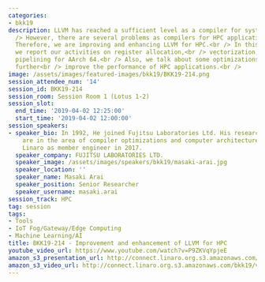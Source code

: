 ```yaml
---
categories:
- bkk19
description: LLVM has reached a sufficient level as a compiler for system programming.<br
  /> However, there are several problems as compilers for HPC applications.<br />
  Therefore, we are improving and enhancing LLVM for HPC.<br /> In this presentation,
  we report our activities on register allocation,<br /> vectorization, and software
  pipelining for AArch 64.<br /> Also, we talk about some optimizations required to
  further<br /> improve the performance of HPC applications.<br />
image: /assets/images/featured-images/bkk19/BKK19-214.png
session_attendee_num: '14'
session_id: BKK19-214
session_room: Session Room 1 (Lotus 1-2)
session_slot:
  end_time: '2019-04-02 12:25:00'
  start_time: '2019-04-02 12:00:00'
session_speakers:
- speaker_bio: In 1992, He joined Fujitsu Laboratories Ltd. His research interests
    are in the area of compiler optimizations and computer architectures. He joined
    Linaro as member engineer in 2017.
  speaker_company: FUJITSU LABORATORIES LTD.
  speaker_image: /assets/images/speakers/bkk19/masaki-arai.jpg
  speaker_location: ''
  speaker_name: Masaki Arai
  speaker_position: Senior Researcher
  speaker_username: masaki.arai
session_track: HPC
tag: session
tags:
- Tools
- IoT Fog/Gateway/Edge Computing
- Machine Learning/AI
title: BKK19-214 - Improvement and enhancement of LLVM for HPC
youtube_video_url: https://www.youtube.com/watch?v=P9ZKVqYpjeE
amazon_s3_presentation_url: http://connect.linaro.org.s3.amazonaws.com/bkk19/presentations/bkk19-214.pdf
amazon_s3_video_url: http://connect.linaro.org.s3.amazonaws.com/bkk19/videos/bkk19-214.mp4
---
```


